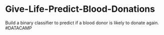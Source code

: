# Give-Life-Predict-Blood-Donations
Build a binary classifier to predict if a blood donor is likely to donate again. #DATACAMP
